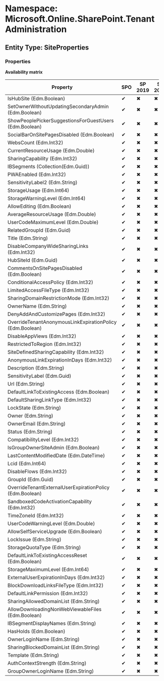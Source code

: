 # Namespace: Microsoft.Online.SharePoint.TenantAdministration
## Entity Type: SiteProperties

### Properties

**Availability matrix**

Property | SPO | SP 2019 | SP 2016 | SP 2013
----------|-----|---------|---------|--------
IsHubSite (Edm.Boolean) | ✔ | ✖ | ✖ | ✖
SetOwnerWithoutUpdatingSecondaryAdmin (Edm.Boolean) | ✔ | ✖ | ✖ | ✖
ShowPeoplePickerSuggestionsForGuestUsers (Edm.Boolean) | ✔ | ✖ | ✖ | ✖
SocialBarOnSitePagesDisabled (Edm.Boolean) | ✔ | ✖ | ✖ | ✖
WebsCount (Edm.Int32) | ✔ | ✖ | ✖ | ✖
CurrentResourceUsage (Edm.Double) | ✔ | ✖ | ✖ | ✖
SharingCapability (Edm.Int32) | ✔ | ✖ | ✖ | ✖
IBSegments (Collection(Edm.Guid)) | ✔ | ✖ | ✖ | ✖
PWAEnabled (Edm.Int32) | ✔ | ✖ | ✖ | ✖
SensitivityLabel2 (Edm.String) | ✔ | ✖ | ✖ | ✖
StorageUsage (Edm.Int64) | ✔ | ✖ | ✖ | ✖
StorageWarningLevel (Edm.Int64) | ✔ | ✖ | ✖ | ✖
AllowEditing (Edm.Boolean) | ✔ | ✖ | ✖ | ✖
AverageResourceUsage (Edm.Double) | ✔ | ✖ | ✖ | ✖
UserCodeMaximumLevel (Edm.Double) | ✔ | ✖ | ✖ | ✖
RelatedGroupId (Edm.Guid) | ✔ | ✖ | ✖ | ✖
Title (Edm.String) | ✔ | ✖ | ✖ | ✖
DisableCompanyWideSharingLinks (Edm.Int32) | ✔ | ✖ | ✖ | ✖
HubSiteId (Edm.Guid) | ✔ | ✖ | ✖ | ✖
CommentsOnSitePagesDisabled (Edm.Boolean) | ✔ | ✖ | ✖ | ✖
ConditionalAccessPolicy (Edm.Int32) | ✔ | ✖ | ✖ | ✖
LimitedAccessFileType (Edm.Int32) | ✔ | ✖ | ✖ | ✖
SharingDomainRestrictionMode (Edm.Int32) | ✔ | ✖ | ✖ | ✖
OwnerName (Edm.String) | ✔ | ✖ | ✖ | ✖
DenyAddAndCustomizePages (Edm.Int32) | ✔ | ✖ | ✖ | ✖
OverrideTenantAnonymousLinkExpirationPolicy (Edm.Boolean) | ✔ | ✖ | ✖ | ✖
DisableAppViews (Edm.Int32) | ✔ | ✖ | ✖ | ✖
RestrictedToRegion (Edm.Int32) | ✔ | ✖ | ✖ | ✖
SiteDefinedSharingCapability (Edm.Int32) | ✔ | ✖ | ✖ | ✖
AnonymousLinkExpirationInDays (Edm.Int32) | ✔ | ✖ | ✖ | ✖
Description (Edm.String) | ✔ | ✖ | ✖ | ✖
SensitivityLabel (Edm.Guid) | ✔ | ✖ | ✖ | ✖
Url (Edm.String) | ✔ | ✖ | ✖ | ✖
DefaultLinkToExistingAccess (Edm.Boolean) | ✔ | ✖ | ✖ | ✖
DefaultSharingLinkType (Edm.Int32) | ✔ | ✖ | ✖ | ✖
LockState (Edm.String) | ✔ | ✖ | ✖ | ✖
Owner (Edm.String) | ✔ | ✖ | ✖ | ✖
OwnerEmail (Edm.String) | ✔ | ✖ | ✖ | ✖
Status (Edm.String) | ✔ | ✖ | ✖ | ✖
CompatibilityLevel (Edm.Int32) | ✔ | ✖ | ✖ | ✖
IsGroupOwnerSiteAdmin (Edm.Boolean) | ✔ | ✖ | ✖ | ✖
LastContentModifiedDate (Edm.DateTime) | ✔ | ✖ | ✖ | ✖
Lcid (Edm.Int64) | ✔ | ✖ | ✖ | ✖
DisableFlows (Edm.Int32) | ✔ | ✖ | ✖ | ✖
GroupId (Edm.Guid) | ✔ | ✖ | ✖ | ✖
OverrideTenantExternalUserExpirationPolicy (Edm.Boolean) | ✔ | ✖ | ✖ | ✖
SandboxedCodeActivationCapability (Edm.Int32) | ✔ | ✖ | ✖ | ✖
TimeZoneId (Edm.Int32) | ✔ | ✖ | ✖ | ✖
UserCodeWarningLevel (Edm.Double) | ✔ | ✖ | ✖ | ✖
AllowSelfServiceUpgrade (Edm.Boolean) | ✔ | ✖ | ✖ | ✖
LockIssue (Edm.String) | ✔ | ✖ | ✖ | ✖
StorageQuotaType (Edm.String) | ✔ | ✖ | ✖ | ✖
DefaultLinkToExistingAccessReset (Edm.Boolean) | ✔ | ✖ | ✖ | ✖
StorageMaximumLevel (Edm.Int64) | ✔ | ✖ | ✖ | ✖
ExternalUserExpirationInDays (Edm.Int32) | ✔ | ✖ | ✖ | ✖
BlockDownloadLinksFileType (Edm.Int32) | ✔ | ✖ | ✖ | ✖
DefaultLinkPermission (Edm.Int32) | ✔ | ✖ | ✖ | ✖
SharingAllowedDomainList (Edm.String) | ✔ | ✖ | ✖ | ✖
AllowDownloadingNonWebViewableFiles (Edm.Boolean) | ✔ | ✖ | ✖ | ✖
IBSegmentDisplayNames (Edm.String) | ✔ | ✖ | ✖ | ✖
HasHolds (Edm.Boolean) | ✔ | ✖ | ✖ | ✖
OwnerLoginName (Edm.String) | ✔ | ✖ | ✖ | ✖
SharingBlockedDomainList (Edm.String) | ✔ | ✖ | ✖ | ✖
Template (Edm.String) | ✔ | ✖ | ✖ | ✖
AuthContextStrength (Edm.String) | ✔ | ✖ | ✖ | ✖
GroupOwnerLoginName (Edm.String) | ✔ | ✖ | ✖ | ✖

